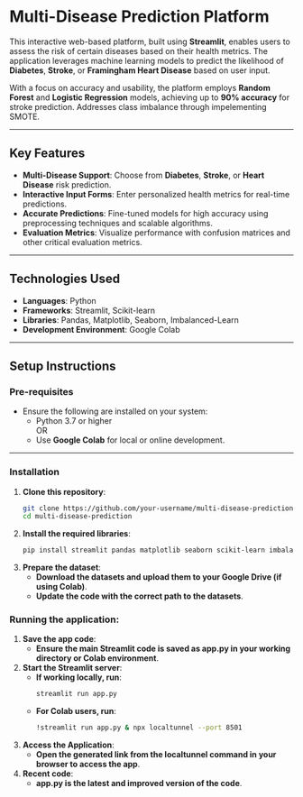 
# Multi-Disease Prediction Platform

This interactive web-based platform, built using **Streamlit**, enables users to assess the risk of certain diseases based on their health metrics. The application leverages machine learning models to predict the likelihood of **Diabetes**, **Stroke**, or **Framingham Heart Disease** based on user input. 

With a focus on accuracy and usability, the platform employs **Random Forest** and **Logistic Regression** models, achieving up to **90% accuracy** for stroke prediction. Addresses class imbalance through impelementing SMOTE.

---

## Key Features
- **Multi-Disease Support**: Choose from **Diabetes**, **Stroke**, or **Heart Disease** risk prediction.
- **Interactive Input Forms**: Enter personalized health metrics for real-time predictions.
- **Accurate Predictions**: Fine-tuned models for high accuracy using preprocessing techniques and scalable algorithms.
- **Evaluation Metrics**: Visualize performance with confusion matrices and other critical evaluation metrics.

---

## Technologies Used
- **Languages**: Python
- **Frameworks**: Streamlit, Scikit-learn
- **Libraries**: Pandas, Matplotlib, Seaborn, Imbalanced-Learn
- **Development Environment**: Google Colab

---

## Setup Instructions

### **Pre-requisites**
- Ensure the following are installed on your system:
  - Python 3.7 or higher  
  OR  
  - Use **Google Colab** for local or online development.

---

### **Installation**
1. **Clone this repository**:
   ```bash
   git clone https://github.com/your-username/multi-disease-prediction.git
   cd multi-disease-prediction
2. **Install the required libraries**:
   ```bash
   pip install streamlit pandas matplotlib seaborn scikit-learn imbalanced-learn
3. **Prepare the dataset**:
   - **Download the datasets and upload them to your Google Drive (if using Colab)**.
   - **Update the code with the correct path to the datasets**.
### **Running the application**:
1. **Save the app code**:
   - **Ensure the main Streamlit code is saved as app.py in your working directory or Colab environment**.
2. **Start the Streamlit server**:
   - **If working locally, run**:
     ```bash
     streamlit run app.py
   - **For Colab users, run**:
     ```bash
     !streamlit run app.py & npx localtunnel --port 8501
3. **Access the Application**:
   - **Open the generated link from the localtunnel command in your browser to access the app**.
4. **Recent code**:
   - **app.py is the latest and improved version of the code**.

